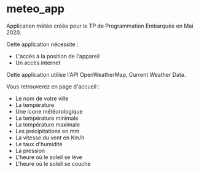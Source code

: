 # meteo_app

Application météo créée pour le TP de Programmation Embarquée en Mai 2020.

Cette application nécessite :
  - L'accès à la position de l'appareil
  - Un accès internet
  
Cette application utilise l'API OpenWeatherMap, Current Weather Data.

Vous retrouverez en page d'accueil :
- Le nom de votre ville
- La température
- Une icone météorologique
- La température minimale
- La température maximale
- Les précipitations en mm
- La vitesse du vent en Km/h
- Le taux d'humidité
- La pression
- L'heure où le soleil se lève
- L'heure où le soleil se couche
